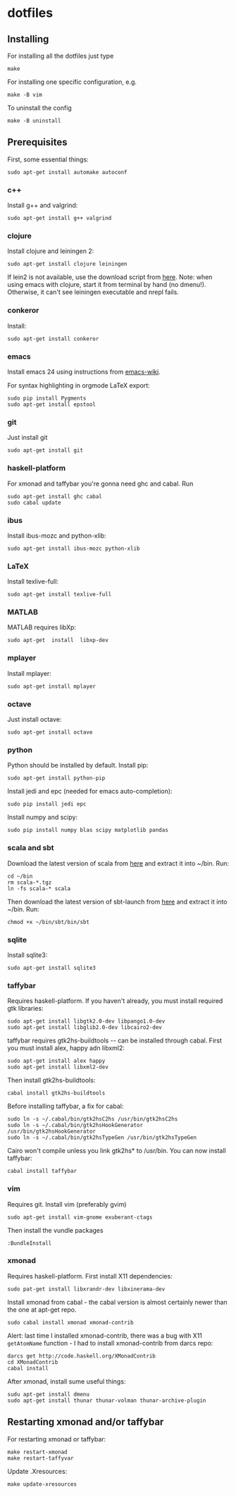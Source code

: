 dotfiles
========

Installing
----------
For installing all the dotfiles just type

    make

For installing one specific configuration, e.g.

    make -B vim

To uninstall the config

    make -B uninstall

Prerequisites
-------------

First, some essential things:

    sudo apt-get install automake autoconf

### c++
Install g++ and valgrind:

    sudo apt-get install g++ valgrind

### clojure
Install clojure and leiningen 2:

    sudo apt-get install clojure leiningen
    
If lein2 is not available, use the download script from [here](http://leiningen.org/).
Note: when using emacs with clojure, start it from terminal by hand (no dmenu!). Otherwise, it can't see leiningen executable and nrepl fails.

### conkeror
Install:

    sudo apt-get install conkeror

### emacs
Install emacs 24 using instructions from [emacs-wiki](http://wikemacs.org/wiki/Installing_Emacs_on_GNU/Linux).

For syntax highlighting in orgmode LaTeX export:

    sudo pip install Pygments
    sudo apt-get install epstool

### git
Just install git

    sudo apt-get install git

### haskell-platform
For xmonad and taffybar you're gonna need ghc and cabal. Run

    sudo apt-get install ghc cabal
    sudo cabal update

### ibus
Install ibus-mozc and python-xlib:

    sudo apt-get install ibus-mozc python-xlib

### LaTeX
Install texlive-full:

    sudo apt-get install texlive-full

### MATLAB
MATLAB requires libXp:

    sudo apt-get  install  libxp-dev

### mplayer
Install mplayer:

    sudo apt-get install mplayer

### octave
Just install octave:

    sudo apt-get install octave

### python
Python should be installed by default. Install pip:

    sudo apt-get install python-pip

Install jedi and epc (needed for emacs auto-completion):

    sudo pip install jedi epc

Install numpy and scipy:

    sudo pip install numpy blas scipy matplotlib pandas

### scala and sbt
Download the latest version of scala from [here](http://www.scala-lang.org/downloads)
and extract it into ~/bin.
Run:

    cd ~/bin
    rm scala-*.tgz
    ln -fs scala-* scala

Then download the latest version of sbt-launch from [here](http://www.scala-sbt.org/release/docs/Getting-Started/Setup.html) and extract it into ~/bin.
Run:

    chmod +x ~/bin/sbt/bin/sbt

### sqlite
Install sqlite3:

    sudo apt-get install sqlite3

### taffybar
Requires haskell-platform.
If you haven't already, you must install required gtk libraries:

    sudo apt-get install libgtk2.0-dev libpango1.0-dev
    sudo apt-get install libglib2.0-dev libcairo2-dev
    
taffybar requires gtk2hs-buildtools -- can be installed through cabal.
First you must install alex, happy adn libxml2:

    sudo apt-get install alex happy
    sudo apt-get install libxml2-dev

Then install gtk2hs-buildtools:

    cabal install gtk2hs-buildtools

Before installing taffybar, a fix for cabal:

    sudo ln -s ~/.cabal/bin/gtk2hsC2hs /usr/bin/gtk2hsC2hs
    sudo ln -s ~/.cabal/bin/gtk2hsHookGenerator /usr/bin/gtk2hsHookGenerator
    sudo ln -s ~/.cabal/bin/gtk2hsTypeGen /usr/bin/gtk2hsTypeGen

Cairo won't compile unless you link gtk2hs* to /usr/bin.
You can now install taffybar:

    cabal install taffybar

### vim
Requires git.
Install vim (preferably gvim)

    sudo apt-get install vim-gnome exuberant-ctags

Then install the vundle packages

    :BundleInstall

### xmonad
Requires haskell-platform.
First install X11 dependencies:

    sudo pat-get install libxrandr-dev libxinerama-dev

Install xmonad from cabal - the cabal version is almost certainly newer than the one at apt-get repo.

    sudo cabal install xmonad xmonad-contrib
    
Alert: last time I installed xmonad-contrib, there was a bug with X11 `getAtomName` function - I had to install xmonad-contrib from darcs repo:

    darcs get http://code.haskell.org/XMonadContrib
    cd XMonadContrib
    cabal install
    
After xmonad, install sume useful things:

    sudu apt-get install dmenu
    sudo apt-get install thunar thunar-volman thunar-archive-plugin 

Restarting xmonad and/or taffybar
---------------------------------
For restarting xmonad or taffybar:

    make restart-xmonad
    make restart-taffyvar

Update .Xresources:

    make update-xresources
